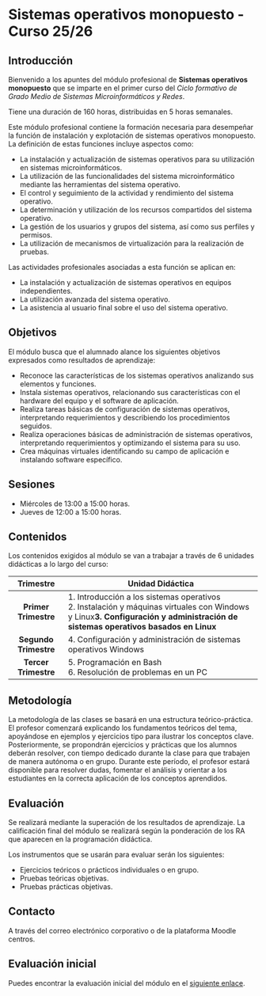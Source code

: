 # Sistemas operativos monopuesto - Curso 25/26

## Introducción

Bienvenido a los apuntes del módulo profesional de **Sistemas operativos monopuesto** que se imparte en el primer curso del *Ciclo formativo de Grado Medio de Sistemas Microinformáticos y Redes*.

Tiene una duración de 160 horas, distribuidas en 5 horas semanales.

Este módulo profesional contiene la formación necesaria para desempeñar la función de instalación y explotación de sistemas operativos monopuesto. La definición de estas funciones incluye aspectos como:

- La instalación y actualización de sistemas operativos para su utilización en sistemas microinformáticos.
- La utilización de las funcionalidades del sistema microinformático mediante las herramientas del sistema operativo.
- El control y seguimiento de la actividad y rendimiento del sistema operativo.
- La determinación y utilización de los recursos compartidos del sistema operativo.
- La gestión de los usuarios y grupos del sistema, así como sus perfiles y permisos.
- La utilización de mecanismos de virtualización para la realización de pruebas.

Las actividades profesionales asociadas a esta función se aplican en:

- La instalación y actualización de sistemas operativos en equipos independientes.
- La utilización avanzada del sistema operativo.
- La asistencia al usuario final sobre el uso del sistema operativo.

## Objetivos

El módulo busca que el alumnado alance los siguientes objetivos expresados como resultados de aprendizaje:

- Reconoce las características de los sistemas operativos analizando sus elementos y funciones.
- Instala sistemas operativos, relacionando sus características con el hardware del equipo y el software de aplicación.
- Realiza tareas básicas de configuración de sistemas operativos, interpretando requerimientos y describiendo los procedimientos seguidos.
- Realiza operaciones básicas de administración de sistemas operativos, interpretando requerimientos y optimizando el sistema para su uso.
- Crea máquinas virtuales identificando su campo de aplicación e instalando software específico.

## Sesiones

- Miércoles de 13:00 a 15:00 horas.
- Jueves de 12:00 a 15:00 horas.

## Contenidos

Los contenidos exigidos al módulo se van a trabajar a través de 6 unidades didácticas a lo largo del curso:

| Trimestre | Unidad Didáctica |
|:-------------: | ---------------------- |
| **Primer Trimestre** | 1. Introducción a los sistemas operativos<br>2. Instalación y máquinas virtuales con Windows y Linux<b>3. Configuración y administración de sistemas operativos basados en Linux |
| **Segundo Trimestre**| 4. Configuración y administración de sistemas operativos Windows |
| **Tercer Trimestre**| 5. Programación en Bash<br>6. Resolución de problemas en un PC |


## Metodología

La metodología de las clases se basará en una estructura teórico-práctica. El profesor comenzará explicando los fundamentos teóricos del tema, apoyándose en ejemplos y ejercicios tipo para ilustrar los conceptos clave. Posteriormente, se propondrán ejercicios y prácticas que los alumnos deberán resolver, con tiempo dedicado durante la clase para que trabajen de manera autónoma o en grupo. Durante este período, el profesor estará disponible para resolver dudas, fomentar el análisis y orientar a los estudiantes en la correcta aplicación de los conceptos aprendidos.

## Evaluación

Se realizará mediante la superación de los resultados de aprendizaje. La calificación final del módulo se realizará según la ponderación de los RA que aparecen en la programación didáctica.

Los instrumentos que se usarán para evaluar serán los siguientes:

* Ejercicios teóricos o prácticos individuales o en grupo.
* Pruebas teóricas objetivas.
* Pruebas prácticas objetivas.

## Contacto

A través del correo electrónico corporativo o de la plataforma Moodle centros.

## Evaluación inicial

Puedes encontrar la evaluación inicial del módulo en el [siguiente enlace](https://forms.gle/8Jv3vzQXFwgGCVKP9).